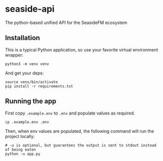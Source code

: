 # seaside-api
The python-based unified API for the SeasideFM ecosystem

## Installation
This is a typical Python application, so use your favorite virtual environment wrapper:
```shell
python3 -m venv venv
```

And get your deps:
```shell
source venv/bin/activate
pip install -r requirements.txt
```

## Running the app
First copy `.example.env` to `.env` and populate values as required.

```shell
cp .example.env .env
```

Then, when env values are populated, the following command will run the project locally:

```shell
# -u is optional, but guarantees the output is sent to stdout instead of being eaten
python -u app.py
```
